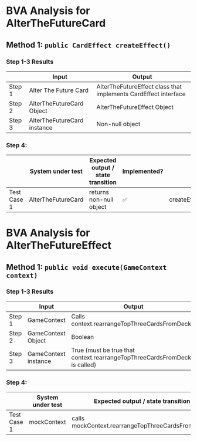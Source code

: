 # BVA Analysis for AlterTheFutureCard

## Method 1: `public CardEffect createEffect()`

### Step 1-3 Results

|        | Input                       | Output                                                          |
|--------|-----------------------------|-----------------------------------------------------------------|
| Step 1 | Alter The Future Card       | AlterTheFutureEffect class that implements CardEffect interface |
| Step 2 | AlterTheFutureCard Object   | AlterTheFutureEffect Object                                     |
| Step 3 | AlterTheFutureCard instance | Non-null object                                                 |

### Step 4:

|             | System under test  | Expected output / state transition | Implemented?       | Test name                                            |
|-------------|--------------------|------------------------------------|--------------------|------------------------------------------------------|
| Test Case 1 | AlterTheFutureCard | returns non-null object            | :white_check_mark: | createEffect_alterTheFutureCard_returnsNonNullEffect |

# BVA Analysis for AlterTheFutureEffect
## Method 1: `public void execute(GameContext context)`

### Step 1-3 Results

|        | Input                | Output                                                                      |
|--------|----------------------|-----------------------------------------------------------------------------|
| Step 1 | GameContext          | Calls context.rearrangeTopThreeCardsFromDeck()                              |
| Step 2 | GameContext Object   | Boolean                                                                     |
| Step 3 | GameContext instance | True (must be true that context.rearrangeTopThreeCardsFromDeck() is called) |

### Step 4:

|             | System under test | Expected output / state transition                 | Implemented?       | Test name                                                        |
|-------------|-------------------|----------------------------------------------------|--------------------|------------------------------------------------------------------|
| Test Case 1 | mockContext       | calls mockContext.rearrangeTopThreeCardsFromDeck() | :white_check_mark: | execute_alterTheFutureEffect_callsRearrangeTopThreeCardsFromDeck |